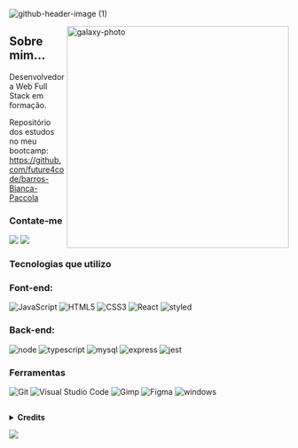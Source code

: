 ![github-header-image (1)](https://user-images.githubusercontent.com/102427205/184019498-56d0faed-26e3-474f-887c-579ca18f6472.png)



<img align="right" alt="galaxy-photo" height="400" src="https://user-images.githubusercontent.com/102427205/169156868-69c872c6-d979-4ce2-a08e-1eac1b18fac9.jpg">

## Sobre mim...

Desenvolvedora Web Full Stack em formação.

Repositório dos estudos no meu bootcamp: https://github.com/future4code/barros-Bianca-Paccola

### Contate-me ###

<a href="https://www.linkedin.com/in/bianca-paccola-34a47b164" target="_blank"><img src="https://img.shields.io/badge/-LinkedIn-%230077B5?style=for-the-badge&logo=linkedin&logoColor=white" target="_blank"></a>
<a href="mailto:bianca.paccola@gmail.com"> <img src="https://img.shields.io/badge/Gmail-D14836?style=for-the-badge&logo=gmail&logoColor=white"></a>


### Tecnologias que utilizo ###
### Font-end:
![JavaScript](https://img.shields.io/badge/JavaScript-323330?style=for-the-badge&logo=javascript&logoColor=F7DF1E)
![HTML5](https://img.shields.io/badge/HTML5-E34F26?style=for-the-badge&logo=html5&logoColor=white)
![CSS3](https://img.shields.io/badge/CSS3-1572B6?style=for-the-badge&logo=css3&logoColor=white)
![React](https://img.shields.io/badge/React-20232A?style=for-the-badge&logo=react&logoColor=61DAFB)
![styled](https://img.shields.io/badge/styled--components-DB7093?style=for-the-badge&logo=styled-components&logoColor=white)

### Back-end:
![node](https://img.shields.io/badge/Node.js-43853D?style=for-the-badge&logo=node.js&logoColor=white)
![typescript](https://img.shields.io/badge/TypeScript-007ACC?style=for-the-badge&logo=typescript&logoColor=white)
![mysql](https://img.shields.io/badge/MySQL-00000F?style=for-the-badge&logo=mysql&logoColor=white)
![express](https://img.shields.io/badge/Express.js-404D59?style=for-the-badge)
![jest](https://img.shields.io/badge/Jest-323330?style=for-the-badge&logo=Jest&logoColor=white)

### Ferramentas ###

![Git](https://img.shields.io/badge/GIT-E44C30?style=for-the-badge&logo=git&logoColor=white)
![Visual Studio Code](https://img.shields.io/badge/Visual_Studio_Code-0078D4?style=for-the-badge&logo=visual%20studio%20code&logoColor=white)
![Gimp](	https://img.shields.io/badge/gimp-5C5543?style=for-the-badge&logo=gimp&logoColor=white)
![Figma](	https://img.shields.io/badge/Figma-F24E1E?style=for-the-badge&logo=figma&logoColor=white)
![windows](https://img.shields.io/badge/Windows-017AD7?style=for-the-badge&logo=windows&logoColor=white)


##

<details align="left">
  <summary><b>Credits</b></summary> 
  - Badges<a href="https://github.com/iuricode/README-template/blob/main/badges/badges.md"> Repositório</a><br>
   - Inspiração<a href="https://github.com/elidianaandrade"> Elidiana Andrade</a>
</details>

  ![](https://komarev.com/ghpvc/?username=your-github-BiancaPaccola&color=green)
